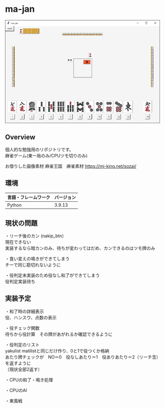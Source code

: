 # ma-jan

![png](https://github.com/sumiya1625114/ma-jan/blob/main/img/sample/sample.png)

## Overview

個人的な勉強用のリポジトリです。  
麻雀ゲーム(東一局のみ/CPUツモ切りのみ)

お借りした画像素材
麻雀王国　麻雀素材
https://mj-king.net/sozai/

## 環境

<!-- 言語、フレームワーク、ミドルウェア、インフラの一覧とバージョンを記載 -->

| 言語・フレームワーク  | バージョン |
| --------------------- | ---------- |
| Python                | 3.9.13     |

## 現状の問題
・リーチ後のカン (nakip_btn）  
現在できない  
実装するなら暗カンのみ、待ちが変わってはだめ、カンできるのはツモ牌のみ  

・食い変えの鳴きができてしまう  
チーで同じ筋切れないように  

・役判定未実装のため役なし和了ができてしまう  
役判定実装待ち  

## 実装予定

・和了時の詳細表示  
役、ハンスウ、点数の表示  

・役チェック関数  
待ちから役計算　その牌があがれるか確認できるように  

・役判定のリスト  
yakulist matilistと同じだけ作り、0と1で役つくか格納  
あたり牌チェックが　NO＝0　役なしあたり＝1　役ありあたり＝2（リーチ含）を返すように  
（現状全部2返す）  

・CPUの和了・鳴き処理

・CPUのAI

・東風戦


